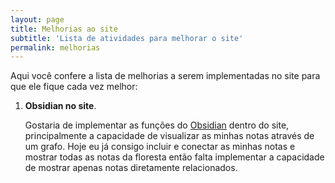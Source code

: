 ```yaml
---
layout: page
title: Melhorias ao site
subtitle: 'Lista de atividades para melhorar o site'
permalink: melhorias
---
```


Aqui você confere a lista de melhorias a serem implementadas no site para que ele fique cada vez melhor: 

1. **Obsidian no site**.
	
	Gostaria de implementar as funções do [Obsidian](https://obsidian.md/) dentro do site, principalmente a capacidade de visualizar as minhas notas através de um grafo. Hoje eu já consigo incluir e conectar as minhas notas e mostrar todas as notas da floresta então falta implementar a capacidade de mostrar apenas notas diretamente relacionados. 

